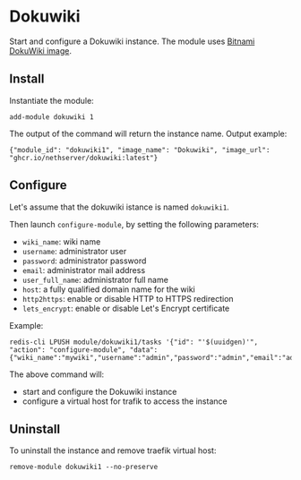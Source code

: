# Dokuwiki

Start and configure a Dokuwiki instance.
The module uses [Bitnami DokuWiki image](https://github.com/bitnami/bitnami-docker-dokuwiki).

## Install

Instantiate the module:
```
add-module dokuwiki 1
```

The output of the command will return the instance name.
Output example:
```
{"module_id": "dokuwiki1", "image_name": "Dokuwiki", "image_url": "ghcr.io/nethserver/dokuwiki:latest"}
```

## Configure

Let's assume that the dokuwiki istance is named `dokuwiki1`.

Then launch `configure-module`, by setting the following parameters:
- `wiki_name`: wiki name
- `username`: administrator user
- `password`: administrator password
- `email`: administrator mail address
- `user_full_name`: administrator full name
- `host`: a fully qualified domain name for the wiki
- `http2https`: enable or disable HTTP to HTTPS redirection
- `lets_encrypt`: enable or disable Let's Encrypt certificate

Example:
```
redis-cli LPUSH module/dokuwiki1/tasks '{"id": "'$(uuidgen)'", "action": "configure-module", "data":{"wiki_name":"mywiki","username":"admin","password":"admin","email":"admin@test.local","user_full_name":"Administrator","host":"dokuwiki.test.local","http2https":true,"lets_encrypt":false}}'
```

The above command will:
- start and configure the Dokuwiki instance
- configure a virtual host for trafik to access the instance

## Uninstall

To uninstall the instance and remove traefik virtual host:
```
remove-module dokuwiki1 --no-preserve
```

